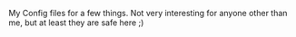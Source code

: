 My Config files for a few things. Not very interesting for anyone other than me, but at least they are safe here ;)
